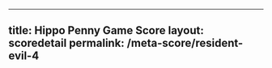 ---
        
title: Hippo Penny Game Score
layout: scoredetail
permalink: /meta-score/resident-evil-4
---